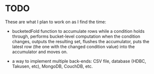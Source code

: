 # TODO

These are what I plan to work on as I find the time:

  * bucketedFold function to accumulate rows while a condition holds through,
  	performs bucket-level computation when the condition changes, outputs the
  	resulting set, flushes the accumulator, puts the latest row (the one with
  	the changed condition value) into the accumulator and moves on.

  * a way to implement multiple back-ends: CSV file, database (HDBC, Takusen,
  	etc), MongoDB, CouchDB, etc.
